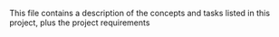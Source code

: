 This file contains a description of the concepts and tasks listed in this project, plus the project requirements
